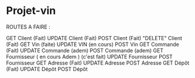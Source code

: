 # Projet-vin

ROUTES A FAIRE :

GET Client (Fait)
UPDATE Client (Fait)
POST Client (Fait)
"DELETE" Client (Fait)
GET Vin (faite)
UPDATE VIN (en cours)
POST Vin
GET Commande (Fait)
UPDATE Commande (adem)
POST Commande (adem)
GET Fournisseur ( en cours Adem   ) (c'est fait)
UPDATE Fournisseur
POST Fournisseur
GET Adresse (Fait)
UPDATE Adresse
POST Adresse
GET Dépôt (Fait)
UPDATE Dépôt
POST Dépôt

